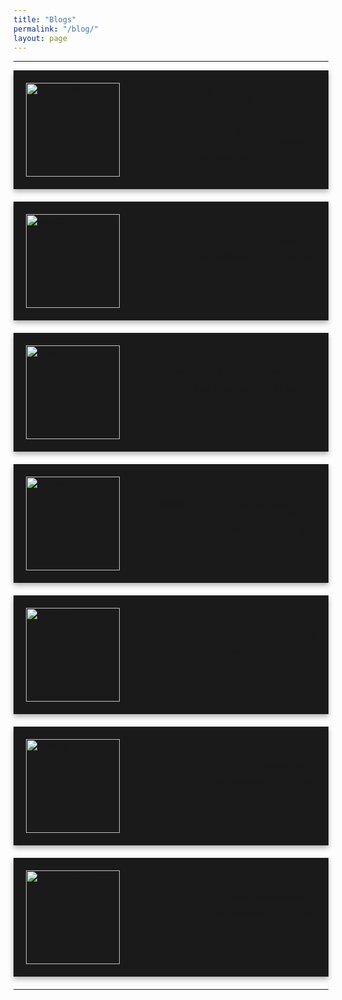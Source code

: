 ```yaml
---
title: "Blogs"
permalink: "/blog/"
layout: page
---
```

<hr>

<div style="display: flex; align-items: flex-start; justify-content: space-between; margin-bottom: 20px; box-shadow: 0 4px 8px rgba(0, 0, 0, 0.3); padding: 20px; background-color: #1a1a1a;">
  <img src="../assets/images/composition.jpg" alt="Composition" style="width: 150px; height: 150px;">
  <div style="margin-left: 20px; flex-grow: 1;">
    <h1 style="margin: 0; text-align: right;">Music Composition Journey</h1>
    <a href="https://timothy-cao.github.io/personal/blog/composition" style="text-align: right; display: block;">Join me as I attempt to vibrate the air pleasantly</a>
    <span style="font-size: small; text-align: right; display: block; margin-top: 10px;">Last Modified: 2023 September</span>
  </div>
</div>

<div style="display: flex; align-items: flex-start; justify-content: space-between; margin-bottom: 20px; box-shadow: 0 4px 8px rgba(0, 0, 0, 0.3); padding: 20px; background-color: #1a1a1a;">
  <img src="../assets/images/puzzle.png" alt="Puzzle" style="width: 150px; height: 150px;">
  <div style="margin-left: 20px; flex-grow: 1;">
    <h1 style="margin: 0; text-align: right;">Puzzles and Quizzes</h1>
    <a href="https://timothy-cao.github.io/personal/blog/puzzle" style="text-align: right; display: block;">If your brain is itching for a challenge</a>
    <span style="font-size: small; text-align: right; display: block; margin-top: 10px;">Last Modified: 2023 September</span>
  </div>
</div>

<div style="display: flex; align-items: flex-start; justify-content: space-between; margin-bottom: 20px; box-shadow: 0 4px 8px rgba(0, 0, 0, 0.3); padding: 20px; background-color: #1a1a1a;">
  <img src="../assets/images/desmos.png" alt="Desmos Art" style="width: 150px; height: 150px;">
  <div style="margin-left: 20px; flex-grow: 1;">
    <h1 style="margin: 0; text-align: right;">Desmos Art Journey</h1>
    <a href="https://timothy-cao.github.io/personal/blog/desmos" style="text-align: right; display: block;">Interested in turning math into art?</a>
    <span style="font-size: small; text-align: right; display: block; margin-top: 10px;">Last Modified: 2023 September</span>
  </div>
</div>

<div style="display: flex; align-items: flex-start; justify-content: space-between; margin-bottom: 20px; box-shadow: 0 4px 8px rgba(0, 0, 0, 0.3); padding: 20px; background-color: #1a1a1a;">
  <img src="../assets/images/animation.jpg" alt="Animation" style="width: 150px; height: 150px;">
  <div style="margin-left: 20px; flex-grow: 1;">
    <h1 style="margin: 0; text-align: right;">Animation Journey</h1>
    <a href="https://timothy-cao.github.io/personal/blog/animation" style="text-align: right; display: block;">Watch as I try to make scribbles move around</a>
    <span style="font-size: small; text-align: right; display: block; margin-top: 10px;">Last Modified: 2023 August</span>
  </div>
</div>

<div style="display: flex; align-items: flex-start; justify-content: space-between; margin-bottom: 20px; box-shadow: 0 4px 8px rgba(0, 0, 0, 0.3); padding: 20px; background-color: #1a1a1a;">
  <img src="../assets/images/monkey.png" alt="Random" style="width: 150px; height: 150px;">
  <div style="margin-left: 20px; flex-grow: 1;">
    <h1 style="margin: 0; text-align: right;">Random</h1>
    <a href="https://timothy-cao.github.io/personal/blog/random" style="text-align: right; display: block;">There is no method to the madness</a>
    <span style="font-size: small; text-align: right; display: block; margin-top: 10px;">Last Modified: 2023 August</span>
  </div>
</div>

<div style="display: flex; align-items: flex-start; justify-content: space-between; margin-bottom: 20px; box-shadow: 0 4px 8px rgba(0, 0, 0, 0.3); padding: 20px; background-color: #1a1a1a;">
  <img src="../assets/images/comingsoon.png" alt="Coming Soon" style="width: 150px; height: 150px;">
  <div style="margin-left: 20px; flex-grow: 1;">
    <h1 style="margin: 0; text-align: right;">Poetry</h1>
    <a href="https://timothy-cao.github.io/personal/blog/comingsoon" style="text-align: right; display: block;">Under construction...</a>
    <span style="font-size: small; text-align: right; display: block; margin-top: 10px;">Last Modified: 2023 August</span>
  </div>
</div>

<div style="display: flex; align-items: flex-start; justify-content: space-between; margin-bottom: 20px; box-shadow: 0 4px 8px rgba(0, 0, 0, 0.3); padding: 20px; background-color: #1a1a1a;">
  <img src="../assets/images/comingsoon.png" alt="Coming Soon" style="width: 150px; height: 150px;">
  <div style="margin-left: 20px; flex-grow: 1;">
    <h1 style="margin: 0; text-align: right;">Learning Korean</h1>
    <a href="https://timothy-cao.github.io/personal/blog/comingsoon" style="text-align: right; display: block;">Under construction...</a>
    <span style="font-size: small; text-align: right; display: block; margin-top: 10px;">Last Modified: 2023 August</span>
  </div>
</div>


<hr>